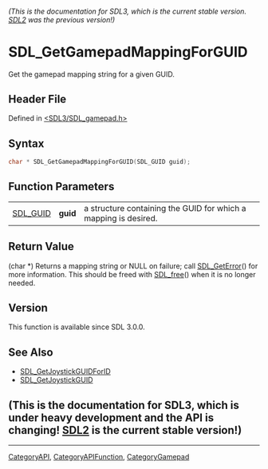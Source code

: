###### (This is the documentation for SDL3, which is the current stable version. [SDL2](https://wiki.libsdl.org/SDL2/) was the previous version!)
# SDL_GetGamepadMappingForGUID

Get the gamepad mapping string for a given GUID.

## Header File

Defined in [<SDL3/SDL_gamepad.h>](https://github.com/libsdl-org/SDL/blob/main/include/SDL3/SDL_gamepad.h)

## Syntax

```c
char * SDL_GetGamepadMappingForGUID(SDL_GUID guid);
```

## Function Parameters

|                      |          |                                                                 |
| -------------------- | -------- | --------------------------------------------------------------- |
| [SDL_GUID](SDL_GUID) | **guid** | a structure containing the GUID for which a mapping is desired. |

## Return Value

(char *) Returns a mapping string or NULL on failure; call
[SDL_GetError](SDL_GetError)() for more information. This should be freed
with [SDL_free](SDL_free)() when it is no longer needed.

## Version

This function is available since SDL 3.0.0.

## See Also

- [SDL_GetJoystickGUIDForID](SDL_GetJoystickGUIDForID)
- [SDL_GetJoystickGUID](SDL_GetJoystickGUID)


## (This is the documentation for SDL3, which is under heavy development and the API is changing! [SDL2](https://wiki.libsdl.org/SDL2/) is the current stable version!)



----
[CategoryAPI](CategoryAPI), [CategoryAPIFunction](CategoryAPIFunction), [CategoryGamepad](CategoryGamepad)

